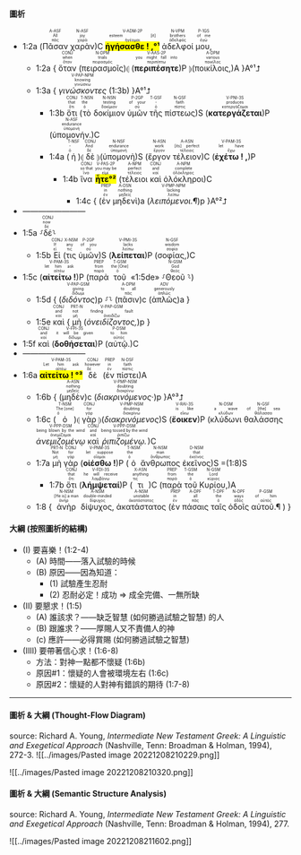 #### 圖析
- 1:2a (<RUBY><ruby><ruby>Πᾶσαν<rt>πᾶς</rt></ruby><rt>All</rt></ruby><rt>A-ASF</rt></RUBY> <RUBY><ruby><ruby>χαρὰν<rt>χαρά</rt></ruby><rt>joy</rt></ruby><rt>N-ASF</rt></RUBY>)C <RUBY><ruby><ruby><mark><strong>ἡγήσασθε ! ,°¹</strong></mark><rt>ἡγέομαι</rt></ruby><rt>esteem [it]</rt></ruby><rt>V-ADM-2P</rt></RUBY> <RUBY><ruby><ruby>ἀδελφοί<rt>ἀδελφός</rt></ruby><rt>brothers</rt></ruby><rt>N-VPM</rt></RUBY> <RUBY><ruby><ruby>μου,<rt>ἐγώ</rt></ruby><rt>of me</rt></ruby><rt>P-1GS</rt></RUBY>
	- 1:2a { <RUBY><ruby><ruby>ὅταν<rt>ὅταν</rt></ruby><rt>when</rt></ruby><rt>CONJ</rt></RUBY> (<RUBY><ruby><ruby>πειρασμοῖς<rt>πειρασμός</rt></ruby><rt>trials</rt></ruby><rt>N-DPM</rt></RUBY>)⦇ (<RUBY><ruby><ruby><strong>περιπέσητε</strong><rt>περιπίπτω</rt></ruby><rt>you might fall into</rt></ruby><rt>V-AAS-2P</rt></RUBY>)P ⦈(<RUBY><ruby><ruby>ποικίλοις,<rt>ποικίλος</rt></ruby><rt>various</rt></ruby><rt>A-DPM</rt></RUBY>)A }A°¹⮥
	- 1:3a { <RUBY><ruby><ruby><em>γινώσκοντες</em><rt>γινώσκω</rt></ruby><rt>knowing</rt></ruby><rt>V-PAP-NPM</rt></RUBY> (1:3b) }A°¹⮥
		- 1:3b <RUBY><ruby><ruby>ὅτι<rt>ὅτι</rt></ruby><rt>that</rt></ruby><rt>CONJ</rt></RUBY> (<RUBY><ruby><ruby>τὸ<rt>ὁ</rt></ruby><rt>the</rt></ruby><rt>T-NSN</rt></RUBY> <RUBY><ruby><ruby>δοκίμιον<rt>δοκίμιον</rt></ruby><rt>testing</rt></ruby><rt>N-NSN</rt></RUBY> <RUBY><ruby><ruby>ὑμῶν<rt>σύ</rt></ruby><rt>of your</rt></ruby><rt>P-2GP</rt></RUBY> <RUBY><ruby><ruby>τῆς<rt>ὁ</rt></ruby><rt>-</rt></ruby><rt>T-GSF</rt></RUBY> <RUBY><ruby><ruby>πίστεως<rt>πίστις</rt></ruby><rt>faith</rt></ruby><rt>N-GSF</rt></RUBY>)S (<RUBY><ruby><ruby><strong>κατεργάζεται</strong><rt>κατεργάζομαι</rt></ruby><rt>produces</rt></ruby><rt>V-PNI-3S</rt></RUBY>)P (<RUBY><ruby><ruby>ὑπομονήν.<rt>ὑπομονή</rt></ruby><rt>endurance</rt></ruby><rt>N-ASF</rt></RUBY>)C
		- 1:4a (<RUBY><ruby><ruby>ἡ<rt>ὁ</rt></ruby><rt>-</rt></ruby><rt>T-NSF</rt></RUBY>)⦇ <RUBY><ruby><ruby>δὲ<rt>δέ</rt></ruby><rt>And</rt></ruby><rt>CONJ</rt></RUBY> ⦈(<RUBY><ruby><ruby>ὑπομονὴ<rt>ὑπομονή</rt></ruby><rt>endurance</rt></ruby><rt>N-NSF</rt></RUBY>)S (<RUBY><ruby><ruby>ἔργον<rt>ἔργον</rt></ruby><rt>work</rt></ruby><rt>N-ASN</rt></RUBY> <RUBY><ruby><ruby>τέλειον<rt>τέλειος</rt></ruby><rt>[its] perfect</rt></ruby><rt>A-ASN</rt></RUBY>)C (<RUBY><ruby><ruby><strong>ἐχέτω ! ,</strong><rt>ἔχω</rt></ruby><rt>let have</rt></ruby><rt>V-PAM-3S</rt></RUBY>)P 
			- 1:4b <RUBY><ruby><ruby>ἵνα<rt>ἵνα</rt></ruby><rt>so that</rt></ruby><rt>CONJ</rt></RUBY> <RUBY><ruby><ruby><mark><strong>ἦτε°²</strong></mark><rt>εἰμί</rt></ruby><rt>you may be</rt></ruby><rt>V-PAS-2P</rt></RUBY> (<RUBY><ruby><ruby>τέλειοι<rt>τέλειος</rt></ruby><rt>perfect</rt></ruby><rt>A-NPM</rt></RUBY> <RUBY><ruby><ruby>καὶ<rt>καί</rt></ruby><rt>and</rt></ruby><rt>CONJ</rt></RUBY> <RUBY><ruby><ruby>ὁλόκληροι<rt>ὁλόκληρος</rt></ruby><rt>complete</rt></ruby><rt>A-NPM</rt></RUBY>)C 
				- 1:4c { (<RUBY><ruby><ruby>ἐν<rt>ἐν</rt></ruby><rt>in</rt></ruby><rt>PREP</rt></RUBY> <RUBY><ruby><ruby>μηδενὶ<rt>μηδείς</rt></ruby><rt>nothing</rt></ruby><rt>A-DSN</rt></RUBY>)a (<RUBY><ruby><ruby><em>λειπόμενοι.¶</em><rt>λείπω</rt></ruby><rt>lacking</rt></ruby><rt>V-PMP-NPM</rt></RUBY>)p }A°²⮥
- ————————
- 1:5a ⸉<RUBY><ruby><ruby>δέ<rt>δέ</rt></ruby><rt>now</rt></ruby><rt>CONJ</rt></RUBY>⸊
	- 1:5b <RUBY><ruby><ruby>Εἰ<rt>εἰ</rt></ruby><rt>If</rt></ruby><rt>CONJ</rt></RUBY> (<RUBY><ruby><ruby>τις<rt>τις</rt></ruby><rt>any</rt></ruby><rt>X-NSM</rt></RUBY> <RUBY><ruby><ruby>ὑμῶν<rt>σύ</rt></ruby><rt>of you</rt></ruby><rt>P-2GP</rt></RUBY>)S (<RUBY><ruby><ruby><strong>λείπεται</strong><rt>λείπω</rt></ruby><rt>lacks</rt></ruby><rt>V-PMI-3S</rt></RUBY>)P (<RUBY><ruby><ruby>σοφίας,<rt>σοφία</rt></ruby><rt>wisdom</rt></ruby><rt>N-GSF</rt></RUBY>)C 
- 1:5c (<RUBY><ruby><ruby><strong>αἰτείτω !</strong><rt>αἰτέω</rt></ruby><rt>let him ask</rt></ruby><rt>V-PAM-3S</rt></RUBY>)P (<RUBY><ruby><ruby>παρὰ<rt>παρά</rt></ruby><rt>from</rt></ruby><rt>PREP</rt></RUBY> <RUBY><ruby><ruby>τοῦ<rt>ὁ</rt></ruby><rt>the [One]</rt></ruby><rt>T-GSM</rt></RUBY> «<rt>1:5de</rt>» ⸉<RUBY><ruby><ruby>Θεοῦ<rt>θεός</rt></ruby><rt>God</rt></ruby><rt>N-GSM</rt></RUBY> ⸊)
	- 1:5d { (<RUBY><ruby><ruby><em>διδόντος</em><rt>δίδωμι</rt></ruby><rt>giving</rt></ruby><rt>V-PAP-GSM</rt></RUBY>)p ⸉⸊ (<RUBY><ruby><ruby>πᾶσιν<rt>πᾶς</rt></ruby><rt>to all</rt></ruby><rt>A-DPM</rt></RUBY>)c (<RUBY><ruby><ruby>ἁπλῶς<rt>ἁπλῶς</rt></ruby><rt>generously</rt></ruby><rt>ADV</rt></RUBY>)a }
	- 1:5e <RUBY><ruby><ruby>καὶ<rt>καί</rt></ruby><rt>and</rt></ruby><rt>CONJ</rt></RUBY> { <RUBY><ruby><ruby>μὴ<rt>μή</rt></ruby><rt>not</rt></ruby><rt>PRT-N</rt></RUBY> (<RUBY><ruby><ruby><em>ὀνειδίζοντος,</em><rt>ὀνειδίζω</rt></ruby><rt>finding fault</rt></ruby><rt>V-PAP-GSM</rt></RUBY>)p }
- 1:5f <RUBY><ruby><ruby>καὶ<rt>καί</rt></ruby><rt>and</rt></ruby><rt>CONJ</rt></RUBY> (<RUBY><ruby><ruby><strong>δοθήσεται</strong><rt>δίδωμι</rt></ruby><rt>it will be given</rt></ruby><rt>V-FPI-3S</rt></RUBY>)P (<RUBY><ruby><ruby>αὐτῷ.<rt>αὐτός</rt></ruby><rt>to him</rt></ruby><rt>P-DSM</rt></RUBY>)C
- ————————
- 1:6a <RUBY><ruby><ruby><mark><strong>αἰτείτω ! °³</strong></mark><rt>αἰτέω</rt></ruby><rt>Let him ask</rt></ruby><rt>V-PAM-3S</rt></RUBY> <RUBY><ruby><ruby>δὲ<rt>δέ</rt></ruby><rt>however</rt></ruby><rt>CONJ</rt></RUBY> (<RUBY><ruby><ruby>ἐν<rt>ἐν</rt></ruby><rt>in</rt></ruby><rt>PREP</rt></RUBY> <RUBY><ruby><ruby>πίστει<rt>πίστις</rt></ruby><rt>faith</rt></ruby><rt>N-DSF</rt></RUBY>)A 
	- 1:6b { (<RUBY><ruby><ruby>μηδὲν<rt>μηδείς</rt></ruby><rt>nothing</rt></ruby><rt>A-ASN</rt></RUBY>)c (<RUBY><ruby><ruby><em>διακρινόμενος·</em><rt>διακρίνω</rt></ruby><rt>doubting</rt></ruby><rt>V-PMP-NSM</rt></RUBY>)p }A°³⮥ 
	- 1:6c (<RUBY><ruby><ruby>ὁ<rt>ὁ</rt></ruby><rt>The [one]</rt></ruby><rt>T-NSM</rt></RUBY>)⦇ <RUBY><ruby><ruby>γὰρ<rt>γάρ</rt></ruby><rt>for</rt></ruby><rt>CONJ</rt></RUBY> ⦈(<RUBY><ruby><ruby><em>διακρινόμενος</em><rt>διακρίνω</rt></ruby><rt>doubting</rt></ruby><rt>V-PMP-NSM</rt></RUBY>)S (<RUBY><ruby><ruby><strong>ἔοικεν</strong><rt>εἴκω</rt></ruby><rt>is like</rt></ruby><rt>V-RAI-3S</rt></RUBY>)P (<RUBY><ruby><ruby>κλύδωνι<rt>κλύδων</rt></ruby><rt>a wave</rt></ruby><rt>N-DSM</rt></RUBY> <RUBY><ruby><ruby>θαλάσσης<rt>θάλασσα</rt></ruby><rt>of [the] sea</rt></ruby><rt>N-GSF</rt></RUBY> <RUBY><ruby><ruby><em>ἀνεμιζομένῳ</em><rt>ἀνεμίζομαι</rt></ruby><rt>being blown by the wind</rt></ruby><rt>V-PPP-DSM</rt></RUBY> <RUBY><ruby><ruby>καὶ<rt>καί</rt></ruby><rt>and</rt></ruby><rt>CONJ</rt></RUBY> <RUBY><ruby><ruby><em>ῥιπιζομένῳ.</em><rt>ῥιπίζω</rt></ruby><rt>being tossed by the wind</rt></ruby><rt>V-PPP-DSM</rt></RUBY>)C
	- 1:7a <RUBY><ruby><ruby>μὴ<rt>μή</rt></ruby><rt>Not</rt></ruby><rt>PRT-N</rt></RUBY> <RUBY><ruby><ruby>γὰρ<rt>γάρ</rt></ruby><rt>for</rt></ruby><rt>CONJ</rt></RUBY> (<RUBY><ruby><ruby><strong>οἰέσθω !</strong><rt>οἴομαι</rt></ruby><rt>let suppose</rt></ruby><rt>V-PNM-3S</rt></RUBY>)P (<RUBY><ruby><ruby>ὁ<rt>ὁ</rt></ruby><rt>the</rt></ruby><rt>T-NSM</rt></RUBY> <RUBY><ruby><ruby>ἄνθρωπος<rt>ἄνθρωπος</rt></ruby><rt>man</rt></ruby><rt>N-NSM</rt></RUBY> <RUBY><ruby><ruby>ἐκεῖνος<rt>ἐκεῖνος</rt></ruby><rt>that</rt></ruby><rt>D-NSM</rt></RUBY>)S =(1:8)S
		- 1:7b <RUBY><ruby><ruby>ὅτι<rt>ὅτι</rt></ruby><rt>that</rt></ruby><rt>CONJ</rt></RUBY> (<RUBY><ruby><ruby><strong>λήμψεταί</strong><rt>λαμβάνω</rt></ruby><rt>he will receive</rt></ruby><rt>V-FDI-3S</rt></RUBY>)P (<RUBY><ruby><ruby>τι<rt>τις</rt></ruby><rt>anything</rt></ruby><rt>X-ASN</rt></RUBY>)C (<RUBY><ruby><ruby>παρὰ<rt>παρά</rt></ruby><rt>from</rt></ruby><rt>PREP</rt></RUBY> <RUBY><ruby><ruby>τοῦ<rt>ὁ</rt></ruby><rt>the</rt></ruby><rt>T-GSM</rt></RUBY> <RUBY><ruby><ruby>Κυρίου,<rt>κύριος</rt></ruby><rt>Lord</rt></ruby><rt>N-GSM</rt></RUBY>)A
	- 1:8 { <RUBY><ruby><ruby>ἀνὴρ<rt>ἀνήρ</rt></ruby><rt>[He is] a man</rt></ruby><rt>N-NSM</rt></RUBY> <RUBY><ruby><ruby>δίψυχος,<rt>δίψυχος</rt></ruby><rt>double-minded</rt></ruby><rt>A-NSM</rt></RUBY> <RUBY><ruby><ruby>ἀκατάστατος<rt>ἀκατάστατος</rt></ruby><rt>unstable</rt></ruby><rt>A-NSM</rt></RUBY> (<RUBY><ruby><ruby>ἐν<rt>ἐν</rt></ruby><rt>in</rt></ruby><rt>PREP</rt></RUBY> <RUBY><ruby><ruby>πάσαις<rt>πᾶς</rt></ruby><rt>all</rt></ruby><rt>A-DPF</rt></RUBY> <RUBY><ruby><ruby>ταῖς<rt>ὁ</rt></ruby><rt>the</rt></ruby><rt>T-DPF</rt></RUBY> <RUBY><ruby><ruby>ὁδοῖς<rt>ὁδός</rt></ruby><rt>ways</rt></ruby><rt>N-DPF</rt></RUBY> <RUBY><ruby><ruby>αὐτοῦ.¶<rt>αὐτός</rt></ruby><rt>of him</rt></ruby><rt>P-GSM</rt></RUBY> ) }

#### 大綱 (按照圖析的結構)
- (I) 要喜樂！(1:2-4)
	- (A) 時間——落入試驗的時候
	- (B) 原因——因為知道：
		- (1) 試驗產生忍耐
		- (2) 忍耐必定！成功 ⇒ 成全完備、一無所缺
- (II) 要懇求！(1:5)
	- (A) 誰該求？——缺乏智慧 (如何勝過試驗之智慧) 的人
	- (B) 跟誰求？——厚賜人又不責備人的神
	- (c) 應許——必得賞賜 (如何勝過試驗之智慧)
- (IIII) 要帶著信心求！(1:6-8)
	- 方法：對神一點都不懷疑 (1:6b)
	- 原因#1：懷疑的人會被環境左右 (1:6c)
	- 原因#2：懷疑的人對神有錯誤的期待 (1:7-8)


---
#### 圖析 & 大綱 (Thought-Flow Diagram)
source: Richard A. Young, _Intermediate New Testament Greek: A Linguistic and Exegetical Approach_ (Nashville, Tenn: Broadman & Holman, 1994), 272-3.
![[../images/Pasted image 20221208210229.png]]

![[../images/Pasted image 20221208210320.png]]

#### 圖析 & 大綱 (Semantic Structure Analysis)
source: Richard A. Young, _Intermediate New Testament Greek: A Linguistic and Exegetical Approach_ (Nashville, Tenn: Broadman & Holman, 1994), 277.

![[../images/Pasted image 20221208211602.png]]
